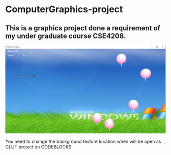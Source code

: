 # ComputerGraphics-project

## This is a graphics project done a requirement of my under graduate course CSE4208. 

![alt text](https://github.com/RubelAhmed57/ComputerGraphics-project/blob/master/Mlg2Idy%20-%20Imgur.png "Game running")




You need to change the background texture location when will be open as GLUT project on CODEBLOCKS.
